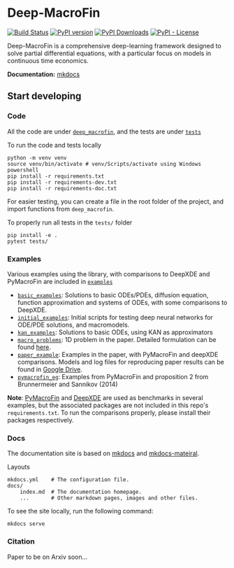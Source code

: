 # Deep-MacroFin

[![Build Status](https://github.com/rotmanfinhub/deep-macrofin/actions/workflows/ci-build.yaml/badge.svg)](https://github.com/rotmanfinhub/deep-macrofin/actions/workflows/ci-build.yaml)
[![PyPI version](https://badge.fury.io/py/deep-macrofin.svg)](https://badge.fury.io/py/deep-macrofin)
[![PyPI Downloads](https://static.pepy.tech/badge/deep-macrofin)](https://pepy.tech/project/deep-macrofin)
[![PyPI - License](https://img.shields.io/pypi/l/deep-macrofin)](https://github.com/rotmanfinhub/deep-macrofin/blob/main/LICENSE)

Deep-MacroFin is a comprehensive deep-learning framework designed to solve partial differential equations, with a particular focus on models in continuous time economics. 

**Documentation:** [mkdocs](https://rotmanfinhub.github.io/deep-macrofin)

## Start developing

### Code
All the code are under [`deep_macrofin`](./deep_macrofin/), and the tests are under [`tests`](./tests/)

To run the code and tests locally

```
python -m venv venv
source venv/bin/activate # venv/Scripts/activate using Windows powershell
pip install -r requirements.txt
pip install -r requirements-dev.txt
pip install -r requirements-doc.txt
```

For easier testing, you can create a file in the root folder of the project, and import functions from `deep_macrofin`.

To properly run all tests in the `tests/` folder
```
pip install -e .
pytest tests/
```

### Examples
Various examples using the library, with comparisons to DeepXDE and PyMacroFin are included in [`examples`](./examples/)

- [`basic_examples`](./examples/basic_examples/): Solutions to basic ODEs/PDEs, diffusion equation, function approximation and systems of ODEs, with some comparisons to DeepXDE.
- [`initial_examples`](./examples/initial_examples/): Initial scripts for testing deep neural networks for ODE/PDE solutions, and macromodels.
- [`kan_examples`](./examples/kan_examples/): Solutions to basic ODEs, using KAN as approximators
- [`macro_problems`](./examples/macro_problems/): 1D problem in the paper. Detailed formulation can be found [here](./).
- [`paper_example`](./examples/paper_example/): Examples in the paper, with PyMacroFin and deepXDE comparisons. Models and log files for reproducing paper results can be found in [Google Drive](https://drive.google.com/drive/folders/1wVtO9JUq_a7IhA9Sult2oYmKOX5GHcPh?usp=sharing).
- [`pymacrofin_eg`](./examples/pymacrofin_eg/): Examples from PyMacroFin and proposition 2 from Brunnermeier and Sannikov (2014)

**Note**:  <a href="https://adriendavernas.com/pymacrofin/index.html" target="_blank">PyMacroFin</a> and <a href="https://github.com/lululxvi/deepxde/tree/master" target="_blank">DeepXDE</a> are used as benchmarks in several examples, but the associated packages are not included in this repo's `requirements.txt`. To run the comparisons properly, please install their packages respectively.

### Docs
The documentation site is based on [mkdocs](https://www.mkdocs.org/) and [mkdocs-mateiral](https://squidfunk.github.io/mkdocs-material/).

Layouts
```
mkdocs.yml    # The configuration file.
docs/
    index.md  # The documentation homepage.
    ...       # Other markdown pages, images and other files.
```

To see the site locally, run the following command:
```
mkdocs serve
```

### Citation

Paper to be on Arxiv soon...
